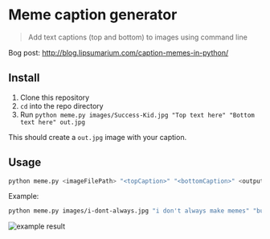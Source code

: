 # Meme caption generator

> Add text captions (top and bottom) to images using command line

Bog post: <http://blog.lipsumarium.com/caption-memes-in-python/>

## Install

1. Clone this repository
2. `cd` into the repo directory
3. Run `python meme.py images/Success-Kid.jpg "Top text here" "Bottom text here" out.jpg`

This should create a `out.jpg` image with your caption.

## Usage

```bash
python meme.py <imageFilePath> "<topCaption>" "<bottomCaption>" <outputFile>
```

Example:

```bash
python meme.py images/i-dont-always.jpg "i don't always make memes" "but when i do I use python" out.jpg
```

![example result](http://blog.lipsumarium.com/assets/img/posts/2017-07-22-caption-memes-in-python/out.jpg)
